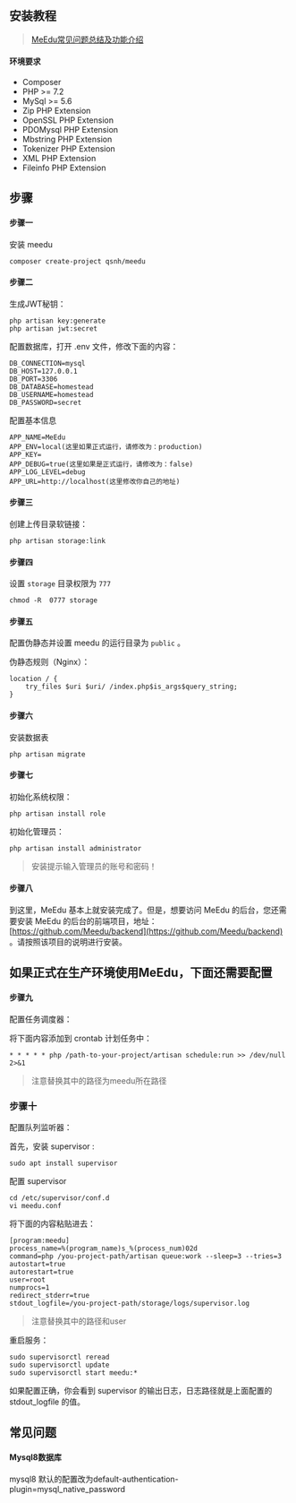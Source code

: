 
## 安装教程

> [MeEdu常见问题总结及功能介绍](https://www.yuque.com/meedu/yr7rek)

#### 环境要求

+ Composer
+ PHP >= 7.2
+ MySql >= 5.6
+ Zip PHP Extension
+ OpenSSL PHP Extension
+ PDOMysql PHP Extension
+ Mbstring PHP Extension
+ Tokenizer PHP Extension
+ XML PHP Extension
+ Fileinfo PHP Extension

## 步骤

#### 步骤一

安装 meedu

```
composer create-project qsnh/meedu
```

#### 步骤二

生成JWT秘钥：

```
php artisan key:generate
php artisan jwt:secret
```

配置数据库，打开 .env 文件，修改下面的内容：

```
DB_CONNECTION=mysql
DB_HOST=127.0.0.1
DB_PORT=3306
DB_DATABASE=homestead
DB_USERNAME=homestead
DB_PASSWORD=secret
```

配置基本信息

```
APP_NAME=MeEdu
APP_ENV=local(这里如果正式运行，请修改为：production)
APP_KEY=
APP_DEBUG=true(这里如果是正式运行，请修改为：false)
APP_LOG_LEVEL=debug
APP_URL=http://localhost(这里修改你自己的地址)
```

#### 步骤三

创建上传目录软链接：

```
php artisan storage:link
```

#### 步骤四

设置 `storage` 目录权限为 `777`

```
chmod -R  0777 storage
```

#### 步骤五

配置伪静态并设置 meedu 的运行目录为 `public` 。

伪静态规则（Nginx）：

```
location / {  
	try_files $uri $uri/ /index.php$is_args$query_string;  
}
```

#### 步骤六

安装数据表

```
php artisan migrate
```

#### 步骤七

初始化系统权限：

```
php artisan install role
```

初始化管理员：

```
php artisan install administrator
```

> 安装提示输入管理员的账号和密码！

#### 步骤八

到这里，MeEdu 基本上就安装完成了。但是，想要访问 MeEdu 的后台，您还需要安装 MeEdu 的后台的前端项目，地址：
[https://github.com/Meedu/backend](https://github.com/Meedu/backend) 。请按照该项目的说明进行安装。

## 如果正式在生产环境使用MeEdu，下面还需要配置

#### 步骤九

配置任务调度器：

将下面内容添加到 crontab 计划任务中：

```
* * * * * php /path-to-your-project/artisan schedule:run >> /dev/null 2>&1
```

> 注意替换其中的路径为meedu所在路径


### 步骤十

配置队列监听器：

首先，安装 supervisor :

```
sudo apt install supervisor
```

配置 supervisor 

```
cd /etc/supervisor/conf.d
vi meedu.conf
```

将下面的内容粘贴进去：

```
[program:meedu]
process_name=%(program_name)s_%(process_num)02d
command=php /you-project-path/artisan queue:work --sleep=3 --tries=3
autostart=true
autorestart=true
user=root
numprocs=1
redirect_stderr=true
stdout_logfile=/you-project-path/storage/logs/supervisor.log
```

> 注意替换其中的路径和user

重启服务：

```angular2html
sudo supervisorctl reread
sudo supervisorctl update
sudo supervisorctl start meedu:*
```

如果配置正确，你会看到 supervisor 的输出日志，日志路径就是上面配置的 stdout_logfile 的值。

## 常见问题

#### Mysql8数据库

mysql8 默认的配置改为default-authentication-plugin=mysql_native_password